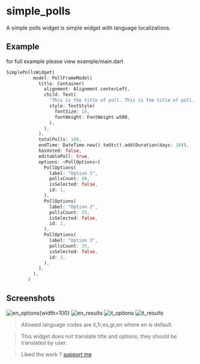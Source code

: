 # simple_polls

A simple polls widget is simple widget with language localizations.

## Example
for full example please view example/main.dart
```dart
SimplePollsWidget(
          model: PollFrameModel(
            title: Container(
              alignment: Alignment.centerLeft,
              child: Text(
                'This is the title of poll. This is the title of poll. This is the title of poll.',
                style: TextStyle(
                  fontSize: 14,
                  fontWeight: FontWeight.w500,
                ),
              ),
            ),
            totalPolls: 100,
            endTime: DateTime.now().toUtc().add(Duration(days: 10)),
            hasVoted: false,
            editablePoll: true,
            options: <PollOptions>[
              PollOptions(
                label: "Option 1",
                pollsCount: 40,
                isSelected: false,
                id: 1,
              ),
              PollOptions(
                label: "Option 2",
                pollsCount: 25,
                isSelected: false,
                id: 2,
              ),
              PollOptions(
                label: "Option 3",
                pollsCount: 35,
                isSelected: false,
                id: 3,
              ),
            ],
          ),
        )
```
## Screenshots
![en_options](images/en_options.jpg){width=100} ![en_results](images/en_results.jpg) ![it_options](images/it_options.jpg) ![it_results](images/it_results.jpg)

>Allowed language codes are it,fr,es,gr,en where en is default.

>This widget does not translate title and options, they should be translated by user.

> Liked the work ? [support me](https://www.buymeacoffee.com/abhayrawat)
